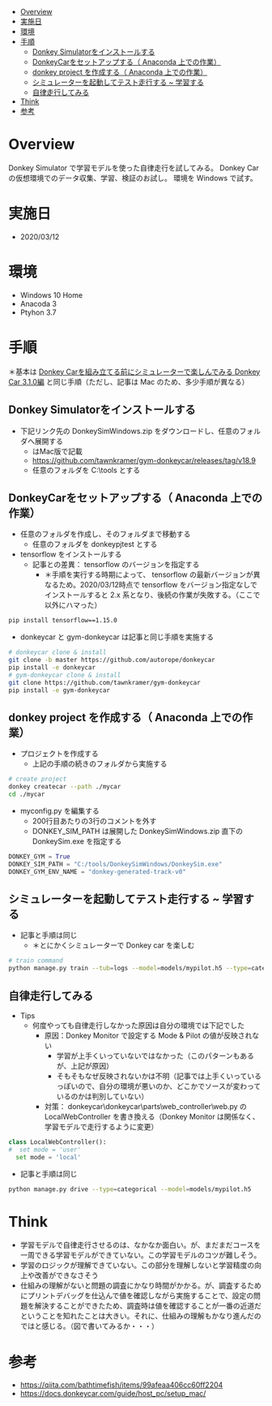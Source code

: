 - [Overview](#overview)
- [実施日](#%e5%ae%9f%e6%96%bd%e6%97%a5)
- [環境](#%e7%92%b0%e5%a2%83)
- [手順](#%e6%89%8b%e9%a0%86)
  - [Donkey Simulatorをインストールする](#donkey-simulator%e3%82%92%e3%82%a4%e3%83%b3%e3%82%b9%e3%83%88%e3%83%bc%e3%83%ab%e3%81%99%e3%82%8b)
  - [DonkeyCarをセットアップする（ Anaconda 上での作業）](#donkeycar%e3%82%92%e3%82%bb%e3%83%83%e3%83%88%e3%82%a2%e3%83%83%e3%83%97%e3%81%99%e3%82%8b-anaconda-%e4%b8%8a%e3%81%a7%e3%81%ae%e4%bd%9c%e6%a5%ad)
  - [donkey project を作成する（ Anaconda 上での作業）](#donkey-project-%e3%82%92%e4%bd%9c%e6%88%90%e3%81%99%e3%82%8b-anaconda-%e4%b8%8a%e3%81%a7%e3%81%ae%e4%bd%9c%e6%a5%ad)
  - [シミュレーターを起動してテスト走行する ~ 学習する](#%e3%82%b7%e3%83%9f%e3%83%a5%e3%83%ac%e3%83%bc%e3%82%bf%e3%83%bc%e3%82%92%e8%b5%b7%e5%8b%95%e3%81%97%e3%81%a6%e3%83%86%e3%82%b9%e3%83%88%e8%b5%b0%e8%a1%8c%e3%81%99%e3%82%8b--%e5%ad%a6%e7%bf%92%e3%81%99%e3%82%8b)
  - [自律走行してみる](#%e8%87%aa%e5%be%8b%e8%b5%b0%e8%a1%8c%e3%81%97%e3%81%a6%e3%81%bf%e3%82%8b)
- [Think](#think)
- [参考](#%e5%8f%82%e8%80%83)

# Overview
Donkey Simulator で学習モデルを使った自律走行を試してみる。
Donkey Car の仮想環境でのデータ収集、学習、検証のお試し。
環境を Windows で試す。

# 実施日
- 2020/03/12

# 環境
- Windows 10 Home
- Anacoda 3
- Ptyhon 3.7

# 手順
＊基本は [Donkey Carを組み立てる前にシミュレーターで楽しんでみる Donkey Car 3.1.0編](https://qiita.com/bathtimefish/items/99afeaa406cc60ff2204) と同じ手順（ただし、記事は Mac のため、多少手順が異なる）

## Donkey Simulatorをインストールする
- 下記リンク先の DonkeySimWindows.zip をダウンロードし、任意のフォルダへ展開する
  - はMac版で記載
  - https://github.com/tawnkramer/gym-donkeycar/releases/tag/v18.9
  - 任意のフォルダを C:\tools とする

## DonkeyCarをセットアップする（ Anaconda 上での作業）
- 任意のフォルダを作成し、そのフォルダまで移動する
  - 任意のフォルダを donkeypjtest とする
- tensorflow をインストールする
  - 記事との差異： tensorflow のバージョンを指定する
    - ＊手順を実行する時期によって、 tensorflow の最新バージョンが異なるため。2020/03/12時点で tensorflow をバージョン指定なしでインストールすると 2.x 系となり、後続の作業が失敗する。（ここで以外にハマった）
```sh
pip install tensorflow==1.15.0
```
- donkeycar と gym-donkeycar は記事と同じ手順を実施する
```sh
# donkeycar clone & install
git clone -b master https://github.com/autorope/donkeycar
pip install -e donkeycar
# gym-donkeycar clone & install
git clone https://github.com/tawnkramer/gym-donkeycar
pip install -e gym-donkeycar
```

## donkey project を作成する（ Anaconda 上での作業）
- プロジェクトを作成する
  - 上記の手順の続きのフォルダから実施する
```sh
# create project
donkey createcar --path ./mycar
cd ./mycar
```
- myconfig.py を編集する
  - 200行目あたりの3行のコメントを外す
  - DONKEY_SIM_PATH は展開した DonkeySimWindows.zip 直下の DonkeySim.exe を指定する
```.py
DONKEY_GYM = True
DONKEY_SIM_PATH = "C:/tools/DonkeySimWindows/DonkeySim.exe"
DONKEY_GYM_ENV_NAME = "donkey-generated-track-v0"
```

## シミュレーターを起動してテスト走行する ~ 学習する
- 記事と手順は同じ
  - ＊とにかくシミュレーターで Donkey car を楽しむ
```sh
# train command
python manage.py train --tub=logs --model=models/mypilot.h5 --type=categorical
```

## 自律走行してみる
- Tips
  - 何度やっても自律走行しなかった原因は自分の環境では下記でした
    - 原因：Donkey Monitor で設定する Mode & Pilot の値が反映されない
      - 学習が上手くいっていないではなかった（このパターンもあるが、上記が原因）
      - そもそもなぜ反映されないかは不明（記事では上手くいっているっぽいので、自分の環境が悪いのか、どこかでソースが変わっているのかは判別していない）
    - 対策： donkeycar\donkeycar\parts\web_controller\web.py の LocalWebController を書き換える（Donkey Monitor は関係なく、学習モデルで走行するように変更）
```py
class LocalWebController():
#  set mode = 'user'
  set mode = 'local'
```
- 記事と手順は同じ
```sh
python manage.py drive --type=categorical --model=models/mypilot.h5
```

# Think
- 学習モデルで自律走行させるのは、なかなか面白い。が、まだまだコースを一周できる学習モデルができていない。この学習モデルのコツが難しそう。
- 学習のロジックが理解できていない。この部分を理解しないと学習精度の向上や改善ができなさそう
- 仕組みの理解がないと問題の調査にかなり時間がかかる。が、調査するためにプリントデバッグを仕込んで値を確認しながら実施することで、設定の問題を解決することができたため、調査時は値を確認することが一番の近道だということを知れたことは大きい。それに、仕組みの理解もかなり進んだのではと感じる。（図で書いてみるか・・・）

# 参考
- https://qiita.com/bathtimefish/items/99afeaa406cc60ff2204
- https://docs.donkeycar.com/guide/host_pc/setup_mac/